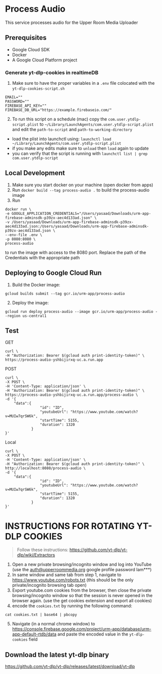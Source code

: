 # Process Audio

This service processes audio for the Upper Room Media Uploader

## Prerequisites

- Google Cloud SDK
- Docker
- A Google Cloud Platform project

### Generate yt-dlp-cookies in realtimeDB

1. Make sure to have the proper variables in a `.env` file colocated with the `yt-dlp-cookies-script.sh`

```
EMAIL=""
PASSWORD=""
FIREBASE_API_KEY=""
FIREBASE_DB_URL="https://example.firebaseio.com/"
```

2. To run this script on a schedule (mac) copy the `com.user.ytdlp-script.plist` to `~/Library/LaunchAgents/com.user.ytdlp-script.plist` and edit the `path-to-script` and `path-to-working-directory`

- load the plist into launchctl using: `launchctl load ~/Library/LaunchAgents/com.user.ytdlp-script.plist`
- if you make any edits make sure to `unload` then `load` again to update
- you can verify that the script is running with `launchctl list | grep com.user.ytdlp-script`

## Local Development

1. Make sure you start docker on your machine (open docker from apps)
2. Run `docker build --tag process-audio .` to build the process-audio image
3. Run

```
docker run \
-e GOOGLE_APPLICATION_CREDENTIALS="/Users/yasaad/Downloads/urm-app-firebase-adminsdk-p39zx-aec4d133ad.json" \
-v /Users/yasaad/Downloads/urm-app-firebase-adminsdk-p39zx-aec4d133ad.json:/Users/yasaad/Downloads/urm-app-firebase-adminsdk-p39zx-aec4d133ad.json \
--env-file .env \
-p 8080:8080 \
process-audio
```

to run the image with access to the 8080 port. Replace the path of the Credentials with the appropriate path

## Deploying to Google Cloud Run

1. Build the Docker image:

```
gcloud builds submit --tag gcr.io/urm-app/process-audio
```

2. Deploy the image:

```
gcloud run deploy process-audio --image gcr.io/urm-app/process-audio --region us-central1
```

## Test

GET

```
curl \
-H "Authorization: Bearer $(gcloud auth print-identity-token)" \
https://process-audio-yshbijirxq-uc.a.run.app
```

POST

```
curl \
-X POST \
-H 'Content-Type: application/json' \
-H "Authorization: Bearer $(gcloud auth print-identity-token)" \
https://process-audio-yshbijirxq-uc.a.run.app/process-audio \
-d '{
    "data":{
                "id": "ID",
                "youtubeUrl": "https://www.youtube.com/watch?v=MUIw7qrSW6k",
                "startTime": 5155,
                "duration": 1320
            }
}'
```

Local

```
curl \
-X POST \
-H 'Content-Type: application/json' \
-H "Authorization: Bearer $(gcloud auth print-identity-token)" \
http://localhost:8080/process-audio \
-d '{
    "data":{
                "id": "ID",
                "youtubeUrl": "https://www.youtube.com/watch?v=MUIw7qrSW6k",
                "startTime": 5155,
                "duration": 1320
            }
}'
```


# INSTRUCTIONS FOR ROTATING YT-DLP COOKIES
> Follow these instructions: https://github.com/yt-dlp/yt-dlp/wiki/Extractors

1. Open a new private browsing/incognito window and log into YouTube (use the auth@upperroommedia.org google profile password Iam***)
2. In same window and same tab from step 1, navigate to https://www.youtube.com/robots.txt (this should be the only private/incognito browsing tab open)
3. Export youtube.com cookies from the browser, then close the private browsing/incognito window so that the session is never opened in the browser again. (use the get cookies extension and export all cookies)
4. encode the `cookies.txt` by running the following command:
```zh
cat cookies.txt | base64 | pbcopy
```
5. Navigate (in a normal chrome window) to https://console.firebase.google.com/project/urm-app/database/urm-app-default-rtdb/data and paste the encoded value in the `yt-dlp-cookies` field




## Download the latest yt-dlp binary
https://github.com/yt-dlp/yt-dlp/releases/latest/download/yt-dlp